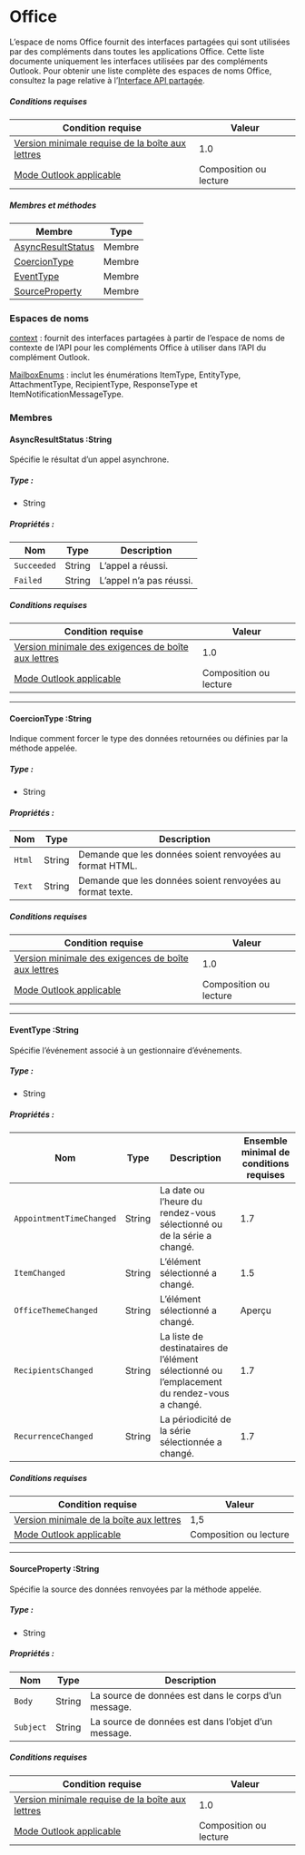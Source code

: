  

# <a name="office"></a>Office

L’espace de noms Office fournit des interfaces partagées qui sont utilisées par des compléments dans toutes les applications Office. Cette liste documente uniquement les interfaces utilisées par des compléments Outlook. Pour obtenir une liste complète des espaces de noms Office, consultez la page relative à l’[Interface API partagée](/javascript/api/office).

##### <a name="requirements"></a>Conditions requises

|Condition requise| Valeur|
|---|---|
|[Version minimale requise de la boîte aux lettres](/office/dev/add-ins/reference/requirement-sets/outlook-api-requirement-sets)| 1.0|
|[Mode Outlook applicable](https://docs.microsoft.com/outlook/add-ins/#extension-points)| Composition ou lecture|

##### <a name="members-and-methods"></a>Membres et méthodes

| Membre | Type |
|--------|------|
| [AsyncResultStatus](#asyncresultstatus-string) | Membre |
| [CoercionType](#coerciontype-string) | Membre |
| [EventType](#eventtype-string) | Membre |
| [SourceProperty](#sourceproperty-string) | Membre |

### <a name="namespaces"></a>Espaces de noms

[context](office.context.md) : fournit des interfaces partagées à partir de l’espace de noms de contexte de l’API pour les compléments Office à utiliser dans l’API du complément Outlook.

[MailboxEnums](/javascript/api/outlook/office.mailboxenums.attachmenttype) : inclut les énumérations ItemType, EntityType, AttachmentType, RecipientType, ResponseType et ItemNotificationMessageType.

### <a name="members"></a>Membres

####  <a name="asyncresultstatus-string"></a>AsyncResultStatus :String

Spécifie le résultat d’un appel asynchrone.

##### <a name="type"></a>Type :

*   String

##### <a name="properties"></a>Propriétés :

|Nom| Type| Description|
|---|---|---|
|`Succeeded`| String|L’appel a réussi.|
|`Failed`| String|L’appel n’a pas réussi.|

##### <a name="requirements"></a>Conditions requises

|Condition requise| Valeur|
|---|---|
|[Version minimale des exigences de boîte aux lettres](/office/dev/add-ins/reference/requirement-sets/outlook-api-requirement-sets)| 1.0|
|[Mode Outlook applicable](https://docs.microsoft.com/outlook/add-ins/#extension-points)| Composition ou lecture|

---

####  <a name="coerciontype-string"></a>CoercionType :String

Indique comment forcer le type des données retournées ou définies par la méthode appelée.

##### <a name="type"></a>Type :

*   String

##### <a name="properties"></a>Propriétés :

|Nom| Type| Description|
|---|---|---|
|`Html`| String|Demande que les données soient renvoyées au format HTML.|
|`Text`| String|Demande que les données soient renvoyées au format texte.|

##### <a name="requirements"></a>Conditions requises

|Condition requise| Valeur|
|---|---|
|[Version minimale des exigences de boîte aux lettres](/office/dev/add-ins/reference/requirement-sets/outlook-api-requirement-sets)| 1.0|
|[Mode Outlook applicable](https://docs.microsoft.com/outlook/add-ins/#extension-points)| Composition ou lecture|

---

####  <a name="eventtype-string"></a>EventType :String

Spécifie l’événement associé à un gestionnaire d’événements.

##### <a name="type"></a>Type :

*   String

##### <a name="properties"></a>Propriétés :

| Nom | Type | Description | Ensemble minimal de conditions requises |
|---|---|---|---|
|`AppointmentTimeChanged`| String | La date ou l’heure du rendez-vous sélectionné ou de la série a changé. | 1.7 |
|`ItemChanged`| String | L’élément sélectionné a changé. | 1.5 |
|`OfficeThemeChanged`| String | L’élément sélectionné a changé. | Aperçu |
|`RecipientsChanged`| String | La liste de destinataires de l’élément sélectionné ou l’emplacement du rendez-vous a changé. | 1.7 |
|`RecurrenceChanged`| String | La périodicité de la série sélectionnée a changé. | 1.7 |

##### <a name="requirements"></a>Conditions requises

|Condition requise| Valeur|
|---|---|
|[Version minimale de la boîte aux lettres](/office/dev/add-ins/reference/requirement-sets/outlook-api-requirement-sets)| 1,5 |
|[Mode Outlook applicable](https://docs.microsoft.com/outlook/add-ins/#extension-points)| Composition ou lecture |

---

####  <a name="sourceproperty-string"></a>SourceProperty :String

Spécifie la source des données renvoyées par la méthode appelée.

##### <a name="type"></a>Type :

*   String

##### <a name="properties"></a>Propriétés :

|Nom| Type| Description|
|---|---|---|
|`Body`| String|La source de données est dans le corps d’un message.|
|`Subject`| String|La source de données est dans l’objet d’un message.|

##### <a name="requirements"></a>Conditions requises

|Condition requise| Valeur|
|---|---|
|[Version minimale requise de la boîte aux lettres](/office/dev/add-ins/reference/requirement-sets/outlook-api-requirement-sets)| 1.0|
|[Mode Outlook applicable](https://docs.microsoft.com/outlook/add-ins/#extension-points)| Composition ou lecture|